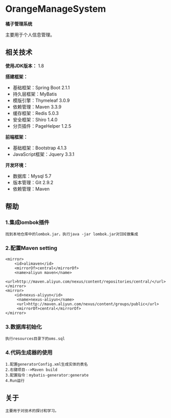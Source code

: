 # OrangeManageSystem
**橘子管理系统**

主要用于个人信息管理。

## 相关技术

**使用JDK版本：** 1.8

**搭建框架：** 
- 基础框架：Spring Boot 2.1.1
- 持久层框架：MyBatis 
- 模版引擎：Thymeleaf 3.0.9
- 依赖管理：Maven 3.3.9
- 缓存框架：Redis 5.0.3
- 安全框架：Shiro 1.4.0
- 分页插件：PageHelper 1.2.5

**前端框架：**
- 基础框架：Bootstrap 4.1.3
- JavaScript框架：Jquery 3.3.1

**开发环境：**
- 数据库：Mysql 5.7
- 版本管理：Git 2.9.2
- 依赖管理：Maven

## 帮助

### 1.集成lombok插件
```
找到本地仓库中的lombok.jar，执行java -jar lombok.jar对IDE做集成
```

### 2.配置Maven setting
```
<mirror>
	<id>alimaven</id>
	<mirrorOf>central</mirrorOf>
	<name>aliyun maven</name>
	<url>http://maven.aliyun.com/nexus/content/repositories/central/</url>
</mirror>
<mirror>        
	<id>nexus-aliyun</id>      
     <name>nexus-aliyun</name>    
     <url>http://maven.aliyun.com/nexus/content/groups/public</url>      
     <mirrorOf>central</mirrorOf>        
</mirror>
```

### 3.数据库初始化
```
执行resources目录下的oms.sql
```

### 4.代码生成器的使用
```
1.配置generatorConfig.xml生成实体的表名
2.右键项目-->Maven build
3.配置指令：mybatis-generator:generate
4.Run运行
```

## 关于
```
主要用于对技术的探讨和学习。
```